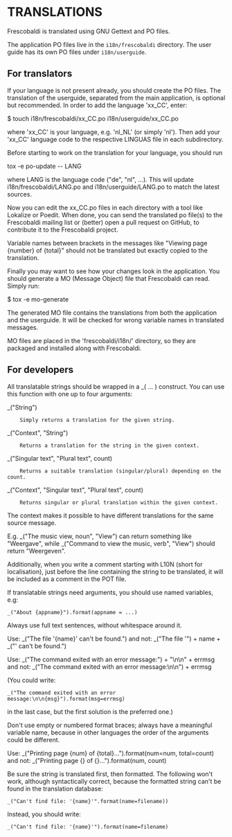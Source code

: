 TRANSLATIONS
============

Frescobaldi is translated using GNU Gettext and PO files.

The application PO files live in the `i18n/frescobaldi`
directory. The user guide has its own PO files under `i18n/userguide`.


## For translators

If your language is not present already, you should create the PO files.
The translation of the userguide, separated from the main application, is
optional but recommended. In order to add the language 'xx_CC', enter:

$ touch i18n/frescobaldi/xx_CC.po i18n/userguide/xx_CC.po

where 'xx_CC' is your language, e.g. 'nl_NL' (or simply 'nl').
Then add your 'xx_CC' language code to the respective LINGUAS file in
each subdirectory.

Before starting to work on the translation for your language, you
should run

  tox -e po-update -- LANG

where LANG is the language code ("de", "nl", ...). This will update
i18n/frescobaldi/LANG.po and i18n/userguide/LANG.po to match the
latest sources.

Now you can edit the xx_CC.po files in each directory with a tool like
Lokalize or Poedit. When done, you can send the translated po file(s)
to the Frescobaldi mailing list or (better) open a pull request on GitHub,
to contribute it to the Frescobaldi project.

Variable names between brackets in the messages like "Viewing page {number} of
{total}" should not be translated but exactly copied to the translation.

Finally you may want to see how your changes look in the application.
You should generate a MO (Message Object) file that Frescobaldi can read.
Simply run:

$ tox -e mo-generate

The generated MO file contains the translations from both the application
and the userguide. It will be checked for wrong variable names in translated
messages.

MO files are placed in the 'frescobaldi/i18n/' directory, so they
are packaged and installed along with Frescobaldi.


## For developers

All translatable strings should be wrapped in a _( ... ) construct.
You can use this function with one up to four arguments:

_("String")

        Simply returns a translation for the given string.

_("Context", "String")

        Returns a translation for the string in the given context.

_("Singular text", "Plural text", count)

        Returns a suitable translation (singular/plural) depending on the count.

_("Context", "Singular text", "Plural text", count)

        Returns singular or plural translation within the given context.


The context makes it possible to have different translations for the same source
message.

E.g. _("The music view, noun", "View") can return something like "Weergave",
while _("Command to view the music, verb", "View") should return "Weergeven".

Additionally, when you write a comment starting with L10N (short for
localisation), just before the line containing the string to be translated, it
will be included as a comment in the POT file.

If translatable strings need arguments, you should use named variables, e.g:

    _("About {appname}").format(appname = ...)

Always use full text sentences, without whitespace around it.

Use:        _("The file '{name}' can't be found.")
and not:    _("The file '") + name + _("' can't be found.")

Use:        _("The command exited with an error message:") + "\n\n" + errmsg
and not:    _("The command exited with an error message:\n\n") + errmsg

(You could write:

    _("The command exited with an error message:\n\n{msg}").format(msg=errmsg)

in the last case, but the first solution is the preferred one.)

Don't use empty or numbered format braces; always have a meaningful variable
name, because in other languages the order of the arguments could be different.

Use:        _("Printing page {num} of {total}...").format(num=num, total=count)
and not:    _("Printing page {} of {}...").format(num, count)

Be sure the string is translated first, then formatted. The following won't
work, although syntactically correct, because the formatted string can't be
found in the translation database:

    _("Can't find file: '{name}'".format(name=filename))

Instead, you should write:

    _("Can't find file: '{name}'").format(name=filename)

